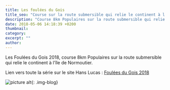 ```yaml
---
title: Les foulées du Gois
title_seo: "Course sur la route submersible qui relie le continent à l'île de Normoutier"
description: "Course 8km Populaires sur la route submersible qui relie le continent à l'île de Normoutier"
date: 2018-05-06 14:18:39 +0200
thumbnail:
category:
excerpt: ""
author:
---
```

Les Foulées du Gois 2018, course 8km Populaires sur la route submersible qui relie le continent à l'île de Normoutier.

Lien vers toute la série sur le site Hans Lucas : [Foulées du Gois 2018](http://hanslucas.com/mthomasset/photo/16465)

![picture alt](/images/blog/foulee-gois-01.jpg "Les Foulées du Gois 2018"){: .img-blog}
